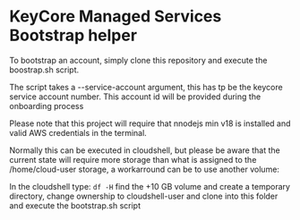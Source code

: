 # KeyCore Managed Services Bootstrap helper

To bootstrap an account, simply clone this repository and execute the boostrap.sh script.

The script takes a --service-account argument, this has tp be the keycore service account number.
This account id will be provided during the onboarding process

Please note that this project will require that nnodejs min v18 is installed and valid AWS credentials in the terminal.

Normally this can be executed in cloudshell, but please be aware that the current state will require more storage than what is assigned to the /home/cloud-user storage, a workarround can be to use another volume:


In the cloudshell type:
`df -H`
find the +10 GB volume and create a temporary directory, change ownership to cloudshell-user and clone into this folder and execute the  bootstrap.sh script
